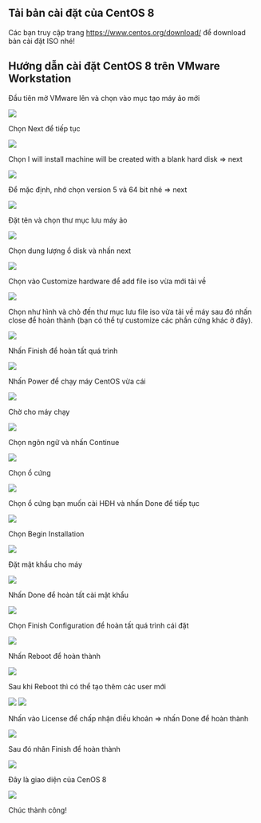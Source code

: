 ## Tải bản cài đặt của CentOS 8

Các bạn truy cập trang https://www.centos.org/download/ để download bản cài đặt ISO nhé!

## Hướng dẫn cài đặt CentOS 8 trên VMware Workstation

Đầu tiên mở VMware lên và chọn vào mục tạo máy ảo mới

<img src="https://i.imgur.com/UA3QGRe.png">

Chọn Next để tiếp tục

<img src="https://i.imgur.com/K2Lxyn7.png">

Chọn I will install machine will be created with a blank hard disk => next

<img src="https://i.imgur.com/mMVaEGc.png">

Để mặc định, nhớ chọn version 5 và 64 bit nhé => next

<img src="https://i.imgur.com/Mlq5c7D.png">

Đặt tên và chọn thư mục lưu máy ảo

<img src="https://i.imgur.com/zE7VI8s.png">

Chọn dung lượng ổ disk và nhấn next

<img src="https://i.imgur.com/YbMhBE3.png">

Chọn vào Customize hardware để add file iso vừa mới tải về

<img src="https://i.imgur.com/hzTWUt3.png">

Chọn như hình và chỏ đến thư mục lưu file iso vừa tải về máy sau đó nhấn close để hoàn thành (bạn có thể tự customize các phần cứng khác ở đây).

<img src="https://i.imgur.com/ngGKsxl.png">

Nhấn Finish để hoàn tất quá trình 

<img src="https://i.imgur.com/Myn4giy.png">

Nhấn Power để chạy máy CentOS vừa cái

<img src="https://i.imgur.com/3sxjkUq.png">

Chờ cho máy chạy 

<img src="https://i.imgur.com/5lO1R4d.png">

Chọn ngôn ngữ và nhấn Continue

<img src="https://i.imgur.com/rnVi6aP.png">

Chọn ổ cứng 

<img src="https://i.imgur.com/nRh2MR3.png">

Chọn ổ cứng bạn muốn cài HĐH và nhấn Done để tiếp tục

<img src="https://i.imgur.com/l8QR6G6.png">

Chọn Begin Installation 

<img src="https://i.imgur.com/ZJY5maK.png">

Đặt mật khẩu cho máy

<img src="https://i.imgur.com/pZTsWgY.png">

Nhấn Done để hoàn tất cài mật khẩu

<img src="https://i.imgur.com/1tjmmpP.png">

Chọn  Finish Configuration để hoàn tất quá trình cái đặt

<img src="https://i.imgur.com/RU2rvty.png">

Nhấn Reboot để hoàn thành

<img src="https://i.imgur.com/u2QtT5b.png">

Sau khi Reboot  thì có thể tạo thêm các user mới

<img src="https://i.imgur.com/2e4G4qj.png">

<img src="https://i.imgur.com/z4lu1Zl.png">

Nhấn vào License để chấp nhận điều khoản => nhấn Done để hoàn thành

<img src="https://i.imgur.com/ARK4Co7.png">

Sau đó nhân Finish để hoàn thành

<img src="https://i.imgur.com/K4pG02a.png">

Đây là giao diện của CenOS 8

<img src="https://i.imgur.com/ce6sg4t.png">

Chúc thành công!






